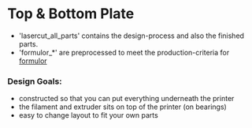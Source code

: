 # Top & Bottom Plate
- 'lasercut_all_parts' contains the design-process and also the finished parts.
- 'formulor_*' are preprocessed to meet the production-criteria for [formulor](http://www.formulor.de/)

### Design Goals:
- constructed so that you can put everything underneath the printer
- the filament and extruder sits on top of the printer (on bearings) 
- easy to change layout to fit your own parts

